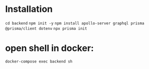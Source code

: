 # Installation
`cd backend`
`npm init -y`
`npm install apollo-server graphql prisma @prisma/client dotenv`
`npx prisma init`

# open shell in docker: 
`docker-compose exec backend sh`
